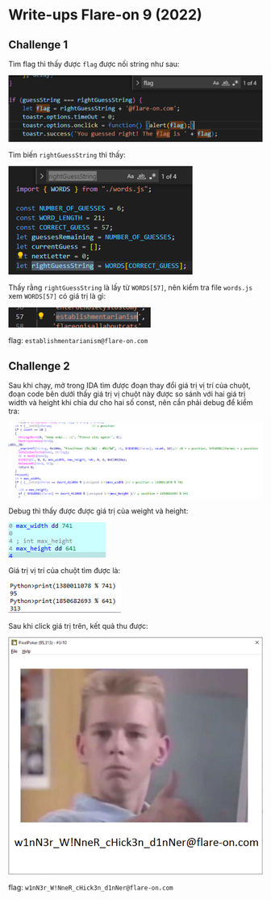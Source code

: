 # Write-ups Flare-on 9 (2022)

## Challenge 1

Tìm flag thì thấy được `flag` được nối string như sau:

![picture 0](../../../images/cd7bc0ca2d269bcec8552c734c036977029de86ad44bca4bdbee53f64b78e7a2.png)

Tìm biến `rightGuessString` thì thấy:

![picture 1](../../../images/f2f23652e85abeacf36be18edfd45f52c635393186afe505d8d2bcd3e211271e.png)

Thấy rằng `rightGuessString` là lấy từ `WORDS[57]`, nên kiểm tra file `words.js` xem `WORDS[57]` có giá trị là gì:

![picture 2](../../../images/d87a0e435708a214b51e7f83536fb01ab5eb85c755eb85c401df7f83da19ab11.png)  


flag: `establishmentarianism@flare-on.com`

## Challenge 2

Sau khi chạy, mở trong IDA tìm được đoạn thay đổi giá trị vị trí của chuột, đoạn code bên dưới thấy giá trị vị chuột này được so sánh với hai giá trị width và height khi chia dư cho hai số const, nên cần phải debug để kiểm tra:

![picture 5](../../../images/b79c9efcc0f0ba5870f8555f1d3a9104dc0c931d20f3c8a17d02ecf4a69480e3.png)  

Debug thì thấy được được giá trị của weight và height:

![picture 3](../../../images/8ae76b99007dbcf3f1b83417eb11a067f4dd499480964dc847caff263e91f31a.png)  

Giá trị vị trí của chuột tìm được là:

![picture 6](../../../images/fabe360a017df3c9061a1a9d77a6553a18c2669ae32c45fabc89c43570933fe0.png)  

Sau khi click giá trị trên, kết quả thu được:

![picture 4](../../../images/07d3eb597e66315050011eea61ea7b821c1217e198864417d5325799fdd2be92.png)  

flag: `w1nN3r_W!NneR_cHick3n_d1nNer@flare-on.com`

